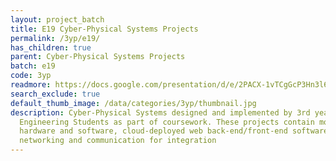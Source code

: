 ```yaml
---
layout: project_batch
title: E19 Cyber-Physical Systems Projects
permalink: /3yp/e19/
has_children: true
parent: Cyber-Physical Systems Projects
batch: e19
code: 3yp
readmore: https://docs.google.com/presentation/d/e/2PACX-1vTCgGcP3Hn3l67akIWo7J-a9VHwGNHNCyFVj6O_tKmKswe5pV4IeF4tN6bn_J2dZw/pub?start=true&loop=true&delayms=3000
search_exclude: true
default_thumb_image: /data/categories/3yp/thumbnail.jpg
description: Cyber-Physical Systems designed and implemented by 3rd year Computer
  Engineering Students as part of coursework. These projects contain modern embedded
  hardware and software, cloud-deployed web back-end/front-end software and modern
  networking and communication for integration
---
```

